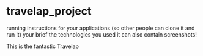 # travelap_project

running instructions for your applications (so other people can clone it and run it)
your brief
the technologies you used
it can also contain screenshots!

This is the fantastic Travelap

